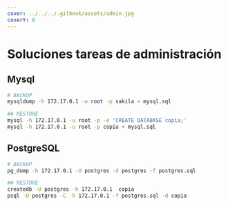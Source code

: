 ```yaml
---
cover: ../../../.gitbook/assets/admin.jpg
coverY: 0
---
```


# Soluciones tareas de administración

## Mysql

```bash
# BACKUP
mysqldump -h 172.17.0.1 -u root -p sakila > mysql.sql

## RESTORE
mysql -h 172.17.0.1 -u root -p -e 'CREATE DATABASE copia;'
mysql -h 172.17.0.1 -u root -p copia < mysql.sql
```

## PostgreSQL

```bash
# BACKUP
pg_dump -h 172.17.0.1 -U postgres -d postgres -f postgres.sql

## RESTORE
createdb -U postgres -h 172.17.0.1  copia
psql -U postgres -C -h 172.17.0.1 -f postgres.sql -d copia
```
